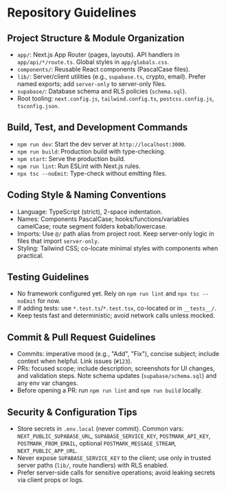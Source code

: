 # Repository Guidelines

## Project Structure & Module Organization
- `app/`: Next.js App Router (pages, layouts). API handlers in `app/api/*/route.ts`. Global styles in `app/globals.css`.
- `components/`: Reusable React components (PascalCase files).
- `lib/`: Server/client utilities (e.g., `supabase.ts`, crypto, email). Prefer named exports; add `server-only` to server-only files.
- `supabase/`: Database schema and RLS policies (`schema.sql`).
- Root tooling: `next.config.js`, `tailwind.config.ts`, `postcss.config.js`, `tsconfig.json`.

## Build, Test, and Development Commands
- `npm run dev`: Start the dev server at `http://localhost:3000`.
- `npm run build`: Production build with type-checking.
- `npm start`: Serve the production build.
- `npm run lint`: Run ESLint with Next.js rules.
- `npx tsc --noEmit`: Type-check without emitting files.

## Coding Style & Naming Conventions
- Language: TypeScript (strict), 2-space indentation.
- Names: Components PascalCase; hooks/functions/variables camelCase; route segment folders kebab/lowercase.
- Imports: Use `@/` path alias from project root. Keep server-only logic in files that import `server-only`.
- Styling: Tailwind CSS; co-locate minimal styles with components when practical.

## Testing Guidelines
- No framework configured yet. Rely on `npm run lint` and `npx tsc --noEmit` for now.
- If adding tests: use `*.test.ts`/`*.test.tsx`, co-located or in `__tests__/`.
- Keep tests fast and deterministic; avoid network calls unless mocked.

## Commit & Pull Request Guidelines
- Commits: imperative mood (e.g., "Add", "Fix"), concise subject; include context when helpful. Link issues (`#123`).
- PRs: focused scope; include description, screenshots for UI changes, and validation steps. Note schema updates (`supabase/schema.sql`) and any env var changes.
- Before opening a PR: run `npm run lint` and `npm run build` locally.

## Security & Configuration Tips
- Store secrets in `.env.local` (never commit). Common vars: `NEXT_PUBLIC_SUPABASE_URL`, `SUPABASE_SERVICE_KEY`, `POSTMARK_API_KEY`, `POSTMARK_FROM_EMAIL`, optional `POSTMARK_MESSAGE_STREAM`, `NEXT_PUBLIC_APP_URL`.
- Never expose `SUPABASE_SERVICE_KEY` to the client; use only in trusted server paths (`lib/`, route handlers) with RLS enabled.
- Prefer server-side calls for sensitive operations; avoid leaking secrets via client props or logs.

